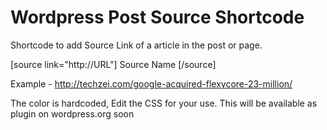 Wordpress Post Source Shortcode
================

Shortcode to add Source Link of a article in the post or page.

[source link="http://URL"] Source Name [/source]

Example - http://techzei.com/google-acquired-flexycore-23-million/

The color is hardcoded, Edit the CSS for your use. This will be available as plugin on wordpress.org soon
